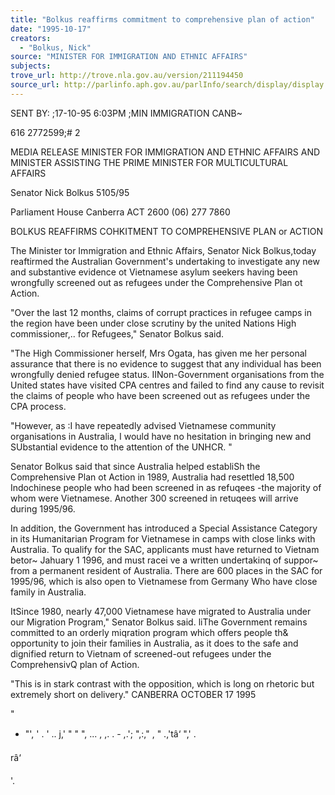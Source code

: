 ```yaml
---
title: "Bolkus reaffirms commitment to comprehensive plan of action"
date: "1995-10-17"
creators:
  - "Bolkus, Nick"
source: "MINISTER FOR IMMIGRATION AND ETHNIC AFFAIRS"
subjects:
trove_url: http://trove.nla.gov.au/version/211194450
source_url: http://parlinfo.aph.gov.au/parlInfo/search/display/display.w3p;query=Id%3A%22media/pressrel/DPJ20%22
---
```


  SENT BY: ;17-10-95 6:03PM ;MIN IMMIGRATION CANB~ 

  616 2772599;# 2 

  MEDIA RELEASE  MINISTER FOR IMMIGRATION AND ETHNIC  AFFAIRS AND MINISTER ASSISTING THE PRIME  MINISTER FOR MULTICULTURAL AFFAIRS 

  Senator Nick Bolkus  5105/95 

  Parliament House Canberra ACT 2600  (06) 277 7860 

  BOLKUS REAFFIRMS COHKITMENT TO COMPREHENSIVE PLAN or ACTION 

  The Minister tor Immigration and Ethnic Affairs, Senator Nick  Bolkus,today reaftirmed the Australian Government's undertaking  to investigate any new and substantive evidence ot Vietnamese  asylum seekers having been wrongfully screened out as refugees  under the Comprehensive Plan ot Action. 

  "Over the last 12 months, claims of corrupt practices in refugee  camps in the region have been under close scrutiny by the united  Nations High commissioner,.. for Refugees," Senator Bolkus said. 

  "The High Commissioner herself, Mrs Ogata, has given me her  personal assurance that there is no evidence to suggest that any  individual has been wrongfully denied refugee status.  IINon-Government organisations from the United states have visited  CPA centres and failed to find any cause to revisit the claims  of people who have been screened out as refugees under the CPA  process. 

  "However, as :I have repeatedly advised Vietnamese community  organisations in Australia, I would have no hesitation in  bringing new and SUbstantial evidence to the attention of the  UNHCR. " 

  Senator Bolkus said that since Australia helped establiSh the  Comprehensive Plan ot Action in 1989, Australia had resettled  18,500 Indochinese people who had been screened in as refuqees -the majority of whom were Vietnamese. Another 300 screened in  retuqees will arrive during 1995/96. 

  In addition, the Government has introduced a Special Assistance  Category in its Humanitarian Program for Vietnamese in camps with  close links with Australia. To qualify for the SAC, applicants  must have returned to Vietnam betor~ Jahuary 1 1996, and must  racei ve a written undertakinq of suppor~ from a permanent  resident of Australia. There are 600 places in the SAC for  1995/96, which is also open to Vietnamese from Germany Who have  close family in Australia. 

  ItSince 1980, nearly 47,000 Vietnamese have migrated to Australia  under our Migration Program," Senator Bolkus said. liThe  Government remains committed to an orderly miqration program  which offers people th& opportunity to join their families in  Australia, as it does to the safe and dignified return to Vietnam  of screened-out refugees under the ComprehensivQ plan of Action. 

  "This is in stark contrast with the opposition, which is long on  rhetoric but extremely short on delivery."  CANBERRA OCTOBER 17 1995 

  " 

  - "', ' . ' .. j,'  " " ", ... , ,. . - ,.'; ",:," , " .,'tâ‘ ",' . 

  râ‘ 

  '. 

